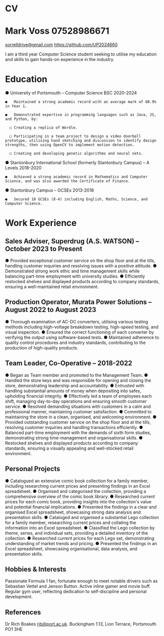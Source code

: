 # CV
# Mark Voss	07528986671
 sorrelldrive@gmail.com
 https://github.com/UP2024660

I am a third year Computer Science student seeking to utilise my education and skills to gain hands-on experience in the industry.

# Education
  ●	University of Portsmouth – Computer Science BSC 2020-2024
    
    ●	Maintained a strong academic record with an average mark of 80.9% in Year 1.
    
    ●	Demonstrated expertise in programming languages such as Java, JS, and Python, by:
    
      ○	Creating a replica of Wordle.
      
      ○	Participating in a team project to design a video doorbell prototype, utilising hand sketching and discussion to identify design strengths, then using OpenCV to implement motion detection.
      
      ○	Creating and developing genetic algorithms and neural nets.
  
  ●	Stantonbury International School (formerly Stantonbury Campus) – A Levels 2018-2020
  
    ●	Achieved a strong academic record in Mathematics and Computer Science, and was also awarded the Certificate of Finance.
  
  ●	Stantonbury Campus – GCSEs 2013-2018
  
    ●	Secured 10 GCSEs (8-4) including English, Maths, Science, and Computer Science.

# Work Experience
## Sales Adviser, Superdrug (A.S. WATSON) – October 2023 to Present
  ●	Provided exceptional customer service on the shop floor and at the tills, handling customer inquiries and resolving issues with a positive attitude.
  ●	Demonstrated strong work ethic and time management skills while balancing part-time employment with university studies.
  ●	Efficiently restocked shelves and displayed products according to company standards, ensuring a well-maintained retail environment.

## Production Operator, Murata Power Solutions – August 2022 to August 2023
  ●	Thorough examination of AC-DC converters, utilising various testing methods including high-voltage breakdown testing, high-speed testing, and visual inspection.
  ●	Ensured the correct functioning of each converter by verifying the output using software-based tests.
  ●	Maintained adherence to quality control procedures and industry standards, contributing to the production of high-quality products.

## Team Leader, Co-Operative – 2018-2022
  ●	Began as Team member and promoted to the Management Team.
  ●	Handled the store keys and was responsible for opening and closing the store, demonstrating leadership and accountability.
  ●	Entrusted with handling substantial amounts of money when depositing into safes, upholding financial integrity.
  ●	Effectively led a team of employees each shift, managing day-to-day operations and ensuring smooth customer service.
  ●	Resolved demanding situations with customers in a calm and professional manner, maintaining customer satisfaction.
  ●	Committed to maintaining the store in a clean, organised, and welcoming environment.
  ●	Provided outstanding customer service on the shop floor and at the tills, resolving customer inquiries and handling transactions efficiently.
  ●	Balanced part-time employment with the demands of sixth form studies, demonstrating strong time-management and organisational skills.
  ●	Restocked shelves and displayed products according to company standards, ensuring a visually appealing and well-stocked retail environment.

## Personal Projects
  ●	Catalogued an extensive comic book collection for a family member, including researching current prices and presenting findings in an Excel spreadsheet.
  ●	Organised and categorised the collection, providing a comprehensive overview of the comic book library.
  ●	Researched current prices for each comic book, providing insights into the collection's value and potential financial implications.
  ●	Presented the findings in a clear and organised Excel spreadsheet, showcasing strong data analysis and presentation skills.
  ●	Cataloged and organised a substantial Lego collection for a family member, researching current prices and collating the information into an Excel spreadsheet.
  ●	Classified the Lego collection by theme, series, and individual sets, providing a detailed inventory of the collection.
  ●	Researched current prices for each Lego set, demonstrating understanding of market trends and pricing.
  ●	Presented the findings in an Excel spreadsheet, showcasing organisational, data analysis, and presentation skills.

## Hobbies & Interests

Passionate Formula 1 fan, fortunate enough to meet notable drivers such as Sebastian Vettel and Jenson Button.  Active inline gamer and movie buff.  Regular gym user, reflecting dedication to self-discipline and personal development.

## References
Dr Rich Boakes <rjb@port.ac.uk>. Buckingham 1.13, Lion Terrace, Portsmouth PO1 3HE

